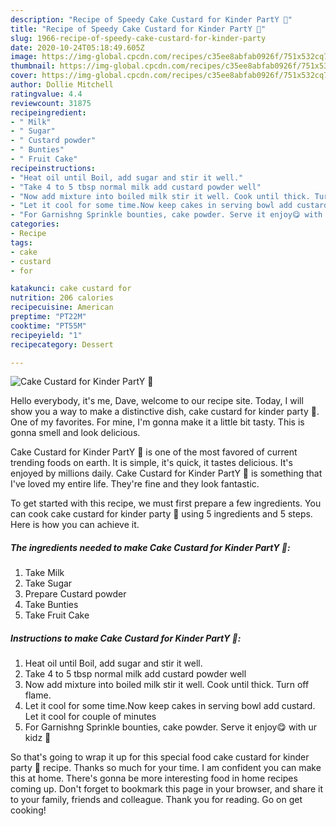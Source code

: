 ```yaml
---
description: "Recipe of Speedy Cake Custard for Kinder PartY 🎉"
title: "Recipe of Speedy Cake Custard for Kinder PartY 🎉"
slug: 1966-recipe-of-speedy-cake-custard-for-kinder-party
date: 2020-10-24T05:18:49.605Z
image: https://img-global.cpcdn.com/recipes/c35ee8abfab0926f/751x532cq70/cake-custard-for-kinder-party-🎉-recipe-main-photo.jpg
thumbnail: https://img-global.cpcdn.com/recipes/c35ee8abfab0926f/751x532cq70/cake-custard-for-kinder-party-🎉-recipe-main-photo.jpg
cover: https://img-global.cpcdn.com/recipes/c35ee8abfab0926f/751x532cq70/cake-custard-for-kinder-party-🎉-recipe-main-photo.jpg
author: Dollie Mitchell
ratingvalue: 4.4
reviewcount: 31875
recipeingredient:
- " Milk"
- " Sugar"
- " Custard powder"
- " Bunties"
- " Fruit Cake"
recipeinstructions:
- "Heat oil until Boil, add sugar and stir it well."
- "Take 4 to 5 tbsp normal milk add custard powder well"
- "Now add mixture into boiled milk stir it well. Cook until thick. Turn off flame."
- "Let it cool for some time.Now keep cakes in serving bowl add custard. Let it cool for couple of minutes"
- "For Garnishng Sprinkle bounties, cake powder. Serve it enjoy😋 with ur kidz 👼"
categories:
- Recipe
tags:
- cake
- custard
- for

katakunci: cake custard for 
nutrition: 206 calories
recipecuisine: American
preptime: "PT22M"
cooktime: "PT55M"
recipeyield: "1"
recipecategory: Dessert

---
```



![Cake Custard for Kinder PartY 🎉](https://img-global.cpcdn.com/recipes/c35ee8abfab0926f/751x532cq70/cake-custard-for-kinder-party-🎉-recipe-main-photo.jpg)

Hello everybody, it's me, Dave, welcome to our recipe site. Today, I will show you a way to make a distinctive dish, cake custard for kinder party 🎉. One of my favorites. For mine, I'm gonna make it a little bit tasty. This is gonna smell and look delicious.

Cake Custard for Kinder PartY 🎉 is one of the most favored of current trending foods on earth. It is simple, it's quick, it tastes delicious. It's enjoyed by millions daily. Cake Custard for Kinder PartY 🎉 is something that I've loved my entire life. They're fine and they look fantastic.




To get started with this recipe, we must first prepare a few ingredients. You can cook cake custard for kinder party 🎉 using 5 ingredients and 5 steps. Here is how you can achieve it.

<!--inarticleads1-->

##### The ingredients needed to make Cake Custard for Kinder PartY 🎉:

1. Take  Milk
1. Take  Sugar
1. Prepare  Custard powder
1. Take  Bunties
1. Take  Fruit Cake




<!--inarticleads2-->

##### Instructions to make Cake Custard for Kinder PartY 🎉:

1. Heat oil until Boil, add sugar and stir it well.
1. Take 4 to 5 tbsp normal milk add custard powder well
1. Now add mixture into boiled milk stir it well. Cook until thick. Turn off flame.
1. Let it cool for some time.Now keep cakes in serving bowl add custard. Let it cool for couple of minutes
1. For Garnishng Sprinkle bounties, cake powder. Serve it enjoy😋 with ur kidz 👼




So that's going to wrap it up for this special food cake custard for kinder party 🎉 recipe. Thanks so much for your time. I am confident you can make this at home. There's gonna be more interesting food in home recipes coming up. Don't forget to bookmark this page in your browser, and share it to your family, friends and colleague. Thank you for reading. Go on get cooking!

